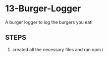 # 13-Burger-Logger
A burger logger to log the burgers you eat!

## STEPS

1. created all the necessary files and ran npm i